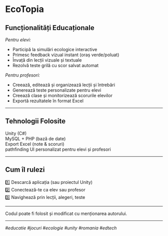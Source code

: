 # EcoTopia 
## Funcționalități Educaționale
 *Pentru elevi:*
- Participă la simulări ecologice interactive
- Primesc feedback vizual instant (oraș verde/poluat)
- Învață din lecții vizuale și textuale
- Rezolvă teste grilă cu scor salvat automat

 *Pentru profesori:*
- Creează, editează și organizează lecții și întrebări
- Generează teste personalizate pentru elevi
- Creează clase și monitorizează scorurile elevilor
- Exportă rezultatele în format Excel

---

##  Tehnologii Folosite

 Unity (C#)  
 MySQL + PHP (bază de date)  
 Export Excel (note & scoruri)  
 pathfinding 
 UI personalizat pentru elevi și profesori

---

## Cum îl rulezi

1️⃣ Descarcă aplicația (sau proiectul Unity)  
2️⃣ Conectează-te ca elev sau profesor  
3️⃣ Navighează prin lecții, alegeri, teste  


---


Codul poate fi folosit și modificat cu menționarea autorului.  


---

*#educatie #jocuri #ecologie #unity #romania #edtech*
